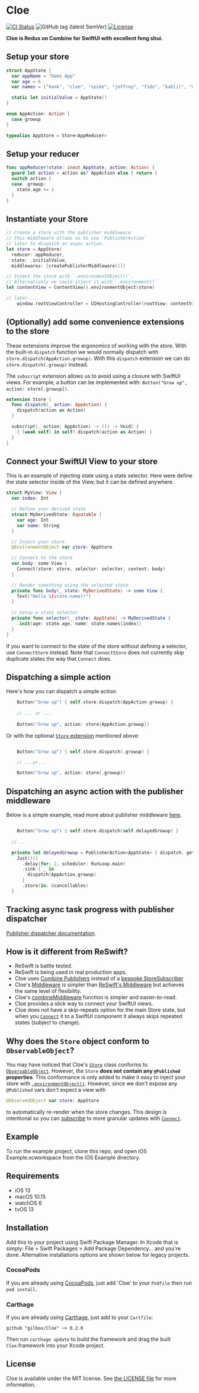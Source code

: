 # Cloe

[![CI Status](http://img.shields.io/travis/gilbox/Cloe.svg?style=flat)](https://travis-ci.org/gilbox/Cloe)
![GitHub tag (latest SemVer)](https://img.shields.io/github/v/tag/gilbox/Cloe)
[![License](https://img.shields.io/github/license/gilbox/Cloe)](LICENSE)

**Cloe is Redux on Combine for SwiftUI with excellent feng shui.**

## Setup your store

```swift
struct AppState {
  var appName = "Demo App"
  var age = 6
  var names = ["hank", "cloe", "spike", "joffrey", "fido", "kahlil", "malik"]

  static let initialValue = AppState()
}

enum AppAction: Action {
  case growup
}

typealias AppStore = Store<AppReducer>
```

## Setup your reducer

```swift
func appReducer(state: inout AppState, action: Action) {
  guard let action = action as? AppAction else { return }
  switch action {
  case .growup:
    state.age += 1
  }
}
```
    
## Instantiate your Store

```swift
// Create a store with the publisher middleware
// this middleware allows us to use `PublisherAction`
// later to dispatch an async action.
let store = AppStore(
  reducer: appReducer,
  state: .initialValue,
  middlewares: [createPublisherMiddleware()])

// Inject the store with `.environmentObject()`.
// Alternatively we could inject it with `.environment()`
let contentView = ContentView().environmentObject(store)

// later...
    window.rootViewController = UIHostingController(rootView: contentView)
```

## (Optionally) add some convenience extensions to the store

These extensions improve the ergonomics of working with the store. With the built-in
`dispatch` function we would normally dispatch with `store.dispatch(AppAction.growup)`.
With this `dispatch` extension we can do `store.dispatch(.growup)` instead.

The `subscript` extension allows us to avoid using a closure with SwiftUI views.
For example, a button can be implemented with: `Button("Grow up", action: store[.growup])`.

```swift
extension Store {
  func dispatch(_ action: AppAction) {
    dispatch(action as Action)
  }

  subscript(_ action: AppAction) -> (() -> Void) {
    { [weak self] in self?.dispatch(action as Action) }
  }
}
```

## Connect your SwiftUI View to your store

This is an example of injecting state using a state selector. Here were define 
the state selector inside of the View, but it can be defined anywhere.

```swift
struct MyView: View {
  var index: Int

  // Define your derived state
  struct MyDerivedState: Equatable {
    var age: Int
    var name: String
  }

  // Inject your store
  @EnvironmentObject var store: AppStore

  // Connect to the store
  var body: some View {
    Connect(store: store, selector: selector, content: body)
  }

  // Render something using the selected state
  private func body(_ state: MyDerivedState) -> some View {
    Text("Hello \(state.name)!")
  }
  
  // Setup a state selector
  private func selector(_ state: AppState) -> MyDerivedState {
    .init(age: state.age, name: state.names[index])
  }
}
```

If you want to connect to the state of the store without defining a selector,
use `ConnectStore` instead. Note that `ConnectStore` does not currently skip 
duplicate states the way that `Connect` does.

## Dispatching a simple action

Here's how you can dispatch a simple action:

```swift
    Button("Grow up") { self.store.dispatch(AppAction.growup) }
    
    // ... or ...
    
    Button("Grow up", action: store[AppAction.growup])
```

Or with the optional [`Store` extension](https://github.com/gilbox/Cloe#optionally-add-some-convenience-extensions-to-the-store) mentioned above:
    
```swift

    Button("Grow up") { self.store.dispatch(.growup) }

    // ...or...

    Button("Grow up", action: store[.growup])
```

## Dispatching an async action with the publisher middleware

Below is a simple example, read more about publisher middleware [here](./Sources/Cloe/PublisherMiddleware/README.md).

```swift

    Button("Grow up") { self.store.dispatch(self.delayedGrowup) }
    
  //...

  private let delayedGrowup = PublisherAction<AppState> { dispatch, getState, cancellables in
    Just(())
      .delay(for: 2, scheduler: RunLoop.main)
      .sink { _ in
        dispatch(AppAction.growup)
      }
      .store(in: &cancellables)
  }
```

## Tracking async task progress with publisher dispatcher

[Publisher dispatcher documentation](./Sources/Cloe/PublisherDispatcher/README.md).

## How is it different from ReSwift?

- ReSwift is battle tested.
- ReSwift is being used in real production apps.
- Cloe uses [Combine Publishers](https://github.com/gilbox/Cloe/blob/master/Sources/Cloe/Cloe.swift) instead of a [bespoke StoreSubscriber](https://github.com/ReSwift/ReSwift/blob/master/ReSwift/CoreTypes/StoreSubscriber.swift) 
- Cloe's [Middleware](https://github.com/gilbox/Cloe/blob/master/Sources/Cloe/Cloe.swift) is simpler than [ReSwift's Middleware](https://github.com/ReSwift/ReSwift/blob/master/ReSwift/CoreTypes/Middleware.swift) but achieves the same level of flexibility.
- Cloe's [combineMiddleware](https://github.com/gilbox/Cloe/blob/master/Sources/Cloe/Cloe.swift) function is simpler and easier-to-read.
- Cloe provides a slick way to connect your SwiftUI views.
- Cloe does not have a skip-repeats option for the main Store state, but when you [`Connect`](https://github.com/gilbox/Cloe/blob/master/Sources/Cloe/Connect.swift) it to a SwiftUI component it always skips repeated states (subject to change).

## Why does the `Store` object conform to `ObservableObject`?

You may have noticed that Cloe's [`Store`](https://github.com/gilbox/Cloe/blob/master/Sources/Cloe/Cloe.swift) class conforms to [`ObservableObject`](https://developer.apple.com/documentation/combine/observableobject).
However, the `Store` **does not contain any `@Published` properties**. This conformance 
is only added to make it easy to inject your store with [`.environmentObject()`](https://developer.apple.com/documentation/swiftui/environmentobject).
However, since we don't expose any `@Published` vars don't expect a view with

```swift
@ObservedObject var store: AppStore
```

to automatically re-render when the store changes. This design is intentional so you can 
[subscribe](https://github.com/gilbox/Cloe#connect-your-swiftui-view-to-your-store) to more granular updates with [`Connect`](https://github.com/gilbox/Cloe/blob/master/Sources/Cloe/Connect.swift).

## Example

To run the example project, clone this repo, and open iOS Example.xcworkspace from the iOS Example directory.


## Requirements

- iOS 13
- macOS 10.15
- watchOS 6
- tvOS 13

## Installation

Add this to your project using Swift Package Manager. In Xcode that is simply: File > Swift Packages > Add Package Dependency... and you're done. Alternative installations options are shown below for legacy projects.

### CocoaPods

If you are already using [CocoaPods](http://cocoapods.org), just add 'Cloe' to your `Podfile` then run `pod install`.

### Carthage

If you are already using [Carthage](https://github.com/Carthage/Carthage), just add to your `Cartfile`:

```ogdl
github "gilbox/Cloe" ~> 0.2.0
```

Then run `carthage update` to build the framework and drag the built `Cloe`.framework into your Xcode project.


## License

Cloe is available under the MIT license. See [the LICENSE file](LICENSE) for more information.
